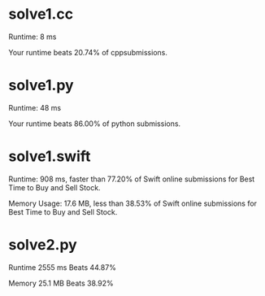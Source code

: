 # solve1.cc

Runtime: 8 ms

Your runtime beats 20.74% of cppsubmissions.

# solve1.py

Runtime: 48 ms

Your runtime beats 86.00% of python submissions.

# solve1.swift

Runtime: 908 ms, faster than 77.20% of Swift online submissions for Best Time to Buy and Sell Stock.

Memory Usage: 17.6 MB, less than 38.53% of Swift online submissions for Best Time to Buy and Sell Stock.

# solve2.py

Runtime 2555 ms Beats 44.87%

Memory 25.1 MB Beats 38.92%
